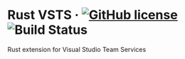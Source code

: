 # Rust VSTS &middot; [![GitHub license](https://img.shields.io/badge/license-MIT-blue.svg)](LICENSE) ![Build Status](https://sypontor.visualstudio.com/_apis/public/build/definitions/c700f9d0-5f34-42b1-bde0-23e60c5feeb6/9/badge)

Rust extension for Visual Studio Team Services